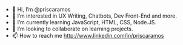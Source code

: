 - 👋 Hi, I’m @priscaramos
- 👀 I’m interested in UX Writing, Chatbots, Dev Front-End and more.
- 🌱 I’m currently learning JavaScript, HTML, CSS, Node.JS.
- 💞️ I’m looking to collaborate on learning projects.
- 📫 How to reach me http://www.linkedin.com/in/priscaramos

<!---
priscaramos/priscaramos is a ✨ special ✨ repository because its `README.md` (this file) appears on your GitHub profile.
You can click the Preview link to take a look at your changes.
--->
